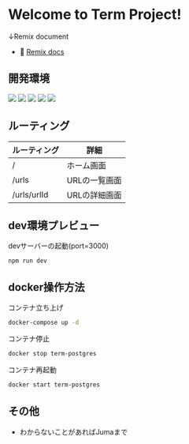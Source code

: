 # Welcome to Term Project!
↓Remix document
- 📖 [Remix docs](https://remix.run/docs)

## 開発環境

<img src="https://img.shields.io/badge/-Node.js-339933.svg?logo=node.js&style=for-the-badge">
<img src="https://img.shields.io/badge/-react-ffffff.svg?logo=react&style=for-the-badge">
<img src="https://img.shields.io/badge/-Remix-000000.svg?logo=remix&style=for-the-badge">
<img src="https://img.shields.io/badge/-Docker-1488C6.svg?logo=docker&style=for-the-badge">
<img src="https://img.shields.io/badge/-Postgresql-336791.svg?logo=postgresql&style=for-the-badge">


## ルーティング

| ルーティング | 詳細 |
| -------------------- | ------------------ |
| /                    | ホーム画面          |
| /urls                | URLの一覧画面       |
| /urls/urlId          | URLの詳細画面       |

## dev環境プレビュー

devサーバーの起動(port=3000)

```shellscript
npm run dev
```

## docker操作方法

コンテナ立ち上げ

```sh
docker-compose up -d
```

コンテナ停止

```sh
docker stop term-postgres
```

コンテナ再起動

```sh
docker start term-postgres
```

## その他
- わからないことがあればJumaまで